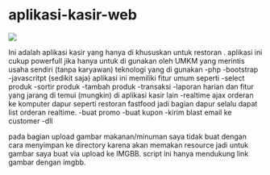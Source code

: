 # aplikasi-kasir-web

<img src="https://i.ibb.co/s1QxfQK/vvv.gif">

Ini adalah aplikasi kasir yang hanya di khususkan untuk restoran . aplikasi ini cukup powerfull jika hanya untuk di gunakan oleh UMKM yang merintis usaha sendiri (tanpa karyawan)
teknologi yang di gunakan
-php
-bootstrap
-javascritpt (sedikit saja)
aplikasi ini memiliki fitur umum seperti
-select produk
-sortir produk
-tambah produk
-transaksi
-laporan harian
dan fitur yang jarang di temui (mungkin) di aplikasi kasir lain
-realtime ajax orderan ke komputer dapur seperti restoran fastfood jadi bagian dapur selalu dapat list orderan realtime.
-buat promo
-buat kupon
-kirim blast email ke customer
-dll 

pada bagian upload gambar makanan/minuman saya tidak buat dengan cara menyimpan ke directory karena akan memakan resource jadi untuk gambar saya buat via upload ke IMGBB. script ini hanya mendukung link gambar dengan imgbb.
